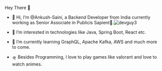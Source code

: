 Hey There 👋


- 👋 Hi, I’m @Ankush-Saini, a Backend Developer from India currently working as Senior Associate in Publicis Sapient🏢.![devguy3](https://user-images.githubusercontent.com/15066828/121467065-15271800-c9d6-11eb-9102-cc91efc63c9b.gif)

- 👀 I’m interested in technologies like Java, Spring Boot, React etc. 
- 🌱 I’m currently learning GraphQL, Apache Kafka, AWS and much more to come.
- 🛸 Besides Programming, I love to play games like valorant and love to watch animes.

<!---
Ankush-Saini/Ankush-Saini is a ✨ special ✨ repository because its `README.md` (this file) appears on your GitHub profile.
You can click the Preview link to take a look at your changes.
--->
